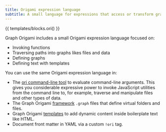 ```yaml
---
title: Origami expression language
subtitle: A small language for expressions that access or transform graphs and other data
---
```


{{ templates/blocks.ori() }}

Graph Origami includes a small Origami expression language focused on:

- Invoking functions
- Traversing paths into graphs likes files and data
- Defining graphs
- Defining text with templates

You can use the same Origami expression language in:

- The [ori command-line tool](/cli/) to evaluate command-line arguments. This gives you considerable expressive power to invoke JavaScript utilities from the command line to, for example, traverse and manipulate files and other types of data.
- The Graph Origami [framework](/framework/) `.graph` files that define virtual folders and files.
- Graph Origami [templates](/framework/) to add dynamic content inside boilerplate text like HTML.
- Document front matter in YAML via a custom `!ori` tag.

